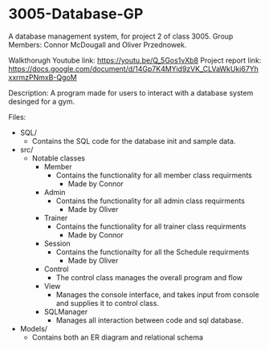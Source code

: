 # 3005-Database-GP
A database management system, for project 2 of class 3005.
Group Members: Connor McDougall and Oliver Przednowek.

Walkthorugh Youtube link: https://youtu.be/Q_5Gos1vXb8
Project report link: https://docs.google.com/document/d/14Gp7K4MYid9zVK_CLVaWkUkj67YhxxrmzPNmxB-QgoM

Description:
  A program made for users to interact with a database system desinged for a gym. 


Files:

  - SQL/ 
      - Contains the SQL code for the database init and sample data. 
  - src/ 
      - Notable classes
        - Member 
          - Contains the functionality for all member class requirments
             - Made by Connor
        - Admin
           - Contains the functionality for all admin class requirments
             - Made by Oliver
        - Trainer
           - Contains the functionality for all trainer class requirments
             - Made by Connor
        - Session
          - Contains the functionailty for all the Schedule requirments
             - Made by Oliver
        - Control
          - The control class manages the overall program and flow
        - View
          - Manages the console interface, and takes input from console and supplies it to control class.
        - SQLManager
          - Manages all interaction between code and sql database.
  - Models/
     - Contains both an ER diagram and relational schema  
      
      
